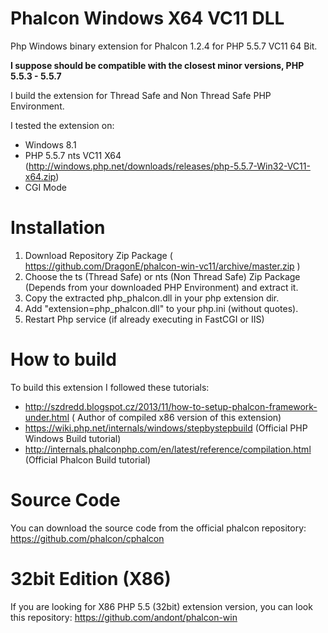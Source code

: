 Phalcon Windows X64 VC11 DLL
====================

Php Windows binary extension for Phalcon 1.2.4 for PHP 5.5.7 VC11 64 Bit.

**I suppose should be compatible with the closest minor versions, PHP 5.5.3 - 5.5.7**

I build the extension for Thread Safe and Non Thread Safe PHP Environment.

I tested the extension on: 
- Windows 8.1
- PHP 5.5.7 nts VC11 X64 (http://windows.php.net/downloads/releases/php-5.5.7-Win32-VC11-x64.zip)
- CGI Mode

Installation 
======
1. Download Repository Zip Package ( https://github.com/DragonE/phalcon-win-vc11/archive/master.zip ) 
2. Choose the ts (Thread Safe) or nts (Non Thread Safe) Zip Package (Depends from your downloaded PHP Environment) and extract it. 
3. Copy the extracted php_phalcon.dll in your php extension dir.
4. Add "extension=php_phalcon.dll" to your php.ini (without quotes).
5. Restart Php service (if already executing in FastCGI or IIS)

How to build
======
To build this extension I followed these tutorials:
- http://szdredd.blogspot.cz/2013/11/how-to-setup-phalcon-framework-under.html ( Author of compiled x86 version of this extension)
- https://wiki.php.net/internals/windows/stepbystepbuild (Official PHP Windows Build tutorial)
- http://internals.phalconphp.com/en/latest/reference/compilation.html (Official Phalcon Build tutorial)

Source Code
======
You can download the source code from the official phalcon repository: https://github.com/phalcon/cphalcon

32bit Edition (X86)
======
If you are looking for X86 PHP 5.5 (32bit) extension version, you can look this repository: https://github.com/andont/phalcon-win
